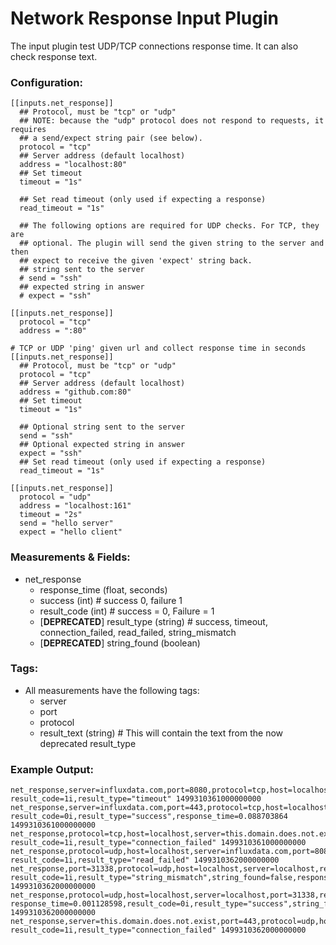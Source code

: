 # Network Response Input Plugin

The input plugin test UDP/TCP connections response time.
It can also check response text.

### Configuration:

```
[[inputs.net_response]]
  ## Protocol, must be "tcp" or "udp"
  ## NOTE: because the "udp" protocol does not respond to requests, it requires
  ## a send/expect string pair (see below).
  protocol = "tcp"
  ## Server address (default localhost)
  address = "localhost:80"
  ## Set timeout
  timeout = "1s"

  ## Set read timeout (only used if expecting a response)
  read_timeout = "1s"

  ## The following options are required for UDP checks. For TCP, they are
  ## optional. The plugin will send the given string to the server and then
  ## expect to receive the given 'expect' string back.
  ## string sent to the server
  # send = "ssh"
  ## expected string in answer
  # expect = "ssh"

[[inputs.net_response]]
  protocol = "tcp"
  address = ":80"

# TCP or UDP 'ping' given url and collect response time in seconds
[[inputs.net_response]]
  ## Protocol, must be "tcp" or "udp"
  protocol = "tcp"
  ## Server address (default localhost)
  address = "github.com:80"
  ## Set timeout
  timeout = "1s"

  ## Optional string sent to the server
  send = "ssh"
  ## Optional expected string in answer
  expect = "ssh"
  ## Set read timeout (only used if expecting a response)
  read_timeout = "1s"

[[inputs.net_response]]
  protocol = "udp"
  address = "localhost:161"
  timeout = "2s"
  send = "hello server"
  expect = "hello client"
```

### Measurements & Fields:

- net_response
    - response_time (float, seconds)
    - success (int) # success 0, failure 1
    - result_code (int) # success = 0, Failure = 1
    - [**DEPRECATED**] result_type (string) # success, timeout, connection_failed, read_failed, string_mismatch
    - [**DEPRECATED**] string_found (boolean)

### Tags:

- All measurements have the following tags:
    - server
    - port
    - protocol
    - result_text (string) # This will contain the text from the now deprecated result_type

### Example Output:

```
net_response,server=influxdata.com,port=8080,protocol=tcp,host=localhost,result_text="timeout" result_code=1i,result_type="timeout" 1499310361000000000
net_response,server=influxdata.com,port=443,protocol=tcp,host=localhost,result_text="success" result_code=0i,result_type="success",response_time=0.088703864 1499310361000000000
net_response,protocol=tcp,host=localhost,server=this.domain.does.not.exist,port=443,result_text="connection_failed" result_code=1i,result_type="connection_failed" 1499310361000000000
net_response,protocol=udp,host=localhost,server=influxdata.com,port=8080,result_text="read_failed" result_code=1i,result_type="read_failed" 1499310362000000000
net_response,port=31338,protocol=udp,host=localhost,server=localhost,result_text="string_mismatch" result_code=1i,result_type="string_mismatch",string_found=false,response_time=0.00242682 1499310362000000000
net_response,protocol=udp,host=localhost,server=localhost,port=31338,result_text="success" response_time=0.001128598,result_code=0i,result_type="success",string_found=true 1499310362000000000
net_response,server=this.domain.does.not.exist,port=443,protocol=udp,host=localhost,result_text="connection_failed" result_code=1i,result_type="connection_failed" 1499310362000000000
```
